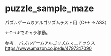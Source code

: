 # puzzle_sample_maze
パズルゲームのアルゴリズムテスト用（C++ → AS3）

←↑→↓でキャラ移動。

参考：
パズルゲームアルゴリズムマニアックス
https://www.amazon.co.jp/dp/4797347090

